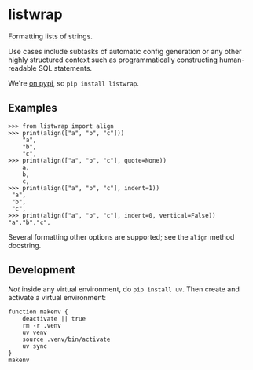 # listwrap

Formatting lists of strings.

Use cases include subtasks of automatic config generation or any other highly structured context such as programmatically constructing human-readable SQL statements.

We're [on pypi](https://pypi.org/project/listwrap/), so `pip install listwrap`.

## Examples

```
>>> from listwrap import align
>>> print(align(["a", "b", "c"]))
    "a",
    "b",
    "c",
>>> print(align(["a", "b", "c"], quote=None))
    a,
    b,
    c,
>>> print(align(["a", "b", "c"], indent=1))
 "a",
 "b",
 "c",
>>> print(align(["a", "b", "c"], indent=0, vertical=False))
"a","b","c",
```
Several formatting other options are supported; see the `align` method docstring.

## Development

*Not* inside any virtual environment, do `pip install uv`. Then create and activate a virtual environment:
```
function makenv {
    deactivate || true
    rm -r .venv
    uv venv
    source .venv/bin/activate
    uv sync
}
makenv
```
